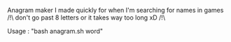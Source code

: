Anagram maker I made quickly for when I'm searching for names in games
	/!\ don't go past 8 letters or it takes way too long xD /!\

Usage :
"bash anagram.sh word"
